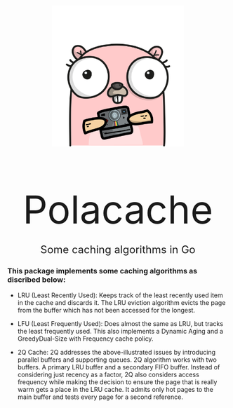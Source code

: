 <div align="center">
    <img src="./asset/polacache.png"  width="300" alt="iters" />
</div>

<div align="center">
    <p style="font-size: 5.5rem;">Polacache</p>    
</div>

<div align="center" style="margin-top: -4rem;">
    <p style="font-size: 1.5rem;">Some caching algorithms in Go</p>    
</div>

### This package implements some caching algorithms as discribed below:

- LRU (Least Recently Used): Keeps track of the least recently used item in the cache and discards it. The LRU eviction algorithm evicts the page from the buffer which has not been accessed for the longest.

- LFU (Least Frequently Used): Does almost the same as LRU, but tracks the least frequently used. This also implements a Dynamic Aging and a GreedyDual-Size with Frequency cache policy.

- 2Q Cache: 2Q addresses the above-illustrated issues by introducing parallel buffers and supporting queues. 2Q algorithm works with two buffers. A primary LRU buffer and a secondary FIFO buffer. Instead of considering just recency as a factor, 2Q also considers access frequency while making the decision to ensure the page that is really warm gets a place in the LRU cache. It admits only hot pages to the main buffer and tests every page for a second reference.


